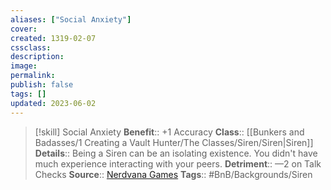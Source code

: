 ```yaml
---
aliases: ["Social Anxiety"]
cover: 
created: 1319-02-07
cssclass: 
description: 
image: 
permalink: 
publish: false
tags: []
updated: 2023-06-02
---
```


> [!skill] Social Anxiety
> **Benefit**:: +1 Accuracy
> **Class**:: [[Bunkers and Badasses/1 Creating a Vault Hunter/The Classes/Siren/Siren|Siren]]
> **Details**:: Being a Siren can be an isolating existence. You didn't have much experience interacting with your peers.
> **Detriment**:: —2 on Talk Checks
> **Source**:: [Nerdvana Games](https://nerdvanagames.com)
> **Tags**:: #BnB/Backgrounds/Siren

